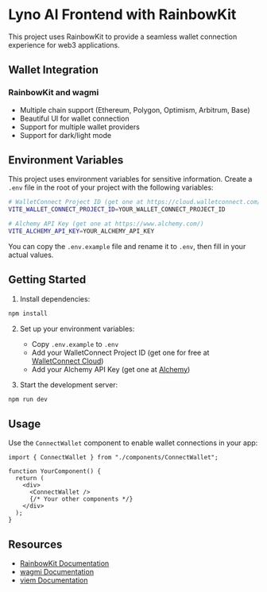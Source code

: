 # Lyno AI Frontend with RainbowKit

This project uses RainbowKit to provide a seamless wallet connection experience for web3 applications.

## Wallet Integration

### RainbowKit and wagmi

- Multiple chain support (Ethereum, Polygon, Optimism, Arbitrum, Base)
- Beautiful UI for wallet connection
- Support for multiple wallet providers
- Support for dark/light mode

## Environment Variables

This project uses environment variables for sensitive information. Create a `.env` file in the root of your project with the following variables:

```bash
# WalletConnect Project ID (get one at https://cloud.walletconnect.com/)
VITE_WALLET_CONNECT_PROJECT_ID=YOUR_WALLET_CONNECT_PROJECT_ID

# Alchemy API Key (get one at https://www.alchemy.com/)
VITE_ALCHEMY_API_KEY=YOUR_ALCHEMY_API_KEY
```

You can copy the `.env.example` file and rename it to `.env`, then fill in your actual values.

## Getting Started

1. Install dependencies:

```bash
npm install
```

2. Set up your environment variables:

   - Copy `.env.example` to `.env`
   - Add your WalletConnect Project ID (get one for free at [WalletConnect Cloud](https://cloud.walletconnect.com/))
   - Add your Alchemy API Key (get one at [Alchemy](https://www.alchemy.com/))

3. Start the development server:

```bash
npm run dev
```

## Usage

Use the `ConnectWallet` component to enable wallet connections in your app:

```tsx
import { ConnectWallet } from "./components/ConnectWallet";

function YourComponent() {
  return (
    <div>
      <ConnectWallet />
      {/* Your other components */}
    </div>
  );
}
```

## Resources

- [RainbowKit Documentation](https://rainbowkit.com/docs/introduction)
- [wagmi Documentation](https://wagmi.sh)
- [viem Documentation](https://viem.sh)
